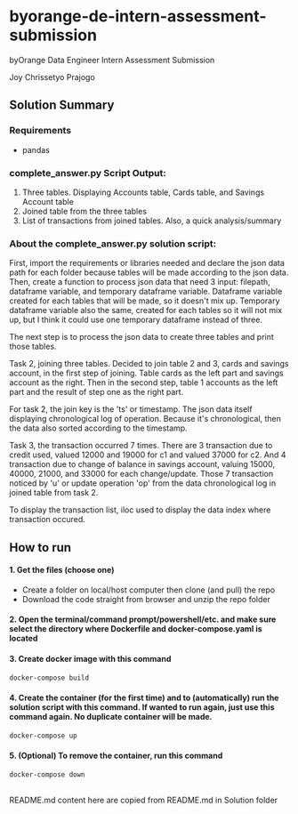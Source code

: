 # byorange-de-intern-assessment-submission
byOrange Data Engineer Intern Assessment Submission

Joy Chrissetyo Prajogo

## Solution Summary
### Requirements
- pandas

### complete_answer.py Script Output:
1. Three tables. Displaying Accounts table, Cards table, and Savings Account table
2. Joined table from the three tables
3. List of transactions from joined tables. Also, a quick analysis/summary

### About the complete_answer.py solution script:

First, import the requirements or libraries needed and declare the json data path for each folder because tables will be made according to the json data.
Then, create a function to process json data that need 3 input: filepath, dataframe variable, and temporary dataframe variable. Dataframe variable created for each tables that will be made, so it doesn't mix up. Temporary dataframe variable also the same, created for each tables so it will not mix up, but I think it could use one temporary dataframe instead of three.

The next step is to process the json data to create three tables and print those tables.

Task 2, joining three tables. Decided to join table 2 and 3, cards and savings account, in the first step of joining. Table cards as the left part and savings account as the right. Then in the second step, table 1 accounts as the left part and the result of step one as the right part.

For task 2, the join key is the 'ts' or timestamp. The json data itself displaying chronological log of operation. Because it's chronological, then the data also sorted according to the timestamp.

Task 3, the transaction occurred 7 times. There are 3 transaction due to credit used, valued 12000 and 19000 for c1 and valued 37000 for c2. And 4 transaction due to change of balance in savings account, valuing 15000, 40000, 21000, and 33000 for each change/update. Those 7 transaction noticed by 'u' or update operation 'op' from the data chronological log in joined table from task 2.

To display the transaction list, iloc used to display the data index where transaction occured.

## How to run
#### 1. Get the files (choose one)
  - Create a folder on local/host computer then clone (and pull) the repo
  - Download the code straight from browser and unzip the repo folder
#### 2. Open the terminal/command prompt/powershell/etc. and make sure select the directory where Dockerfile and docker-compose.yaml is located
#### 3. Create docker image with this command
```bash
docker-compose build
```
#### 4. Create the container (for the first time) and to (automatically) run the solution script with this command. If wanted to run again, just use this command again. No duplicate container will be made.
```bash
docker-compose up
```
#### 5. (Optional) To remove the container, run this command
```bash
docker-compose down
```


##
##
README.md content here are copied from README.md in Solution folder
